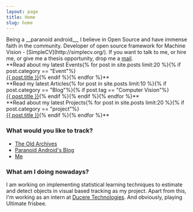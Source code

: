 ```yaml
---
layout: page
title: Home
slug: home
---
```

<section class="g one-whole info-on-me text-cols--1 portable-text-cols--1 landmark" markdown="1">
Being a __paranoid android__, I believe in Open Source and have immense faith in the community. Developer of open source framework for Machine Vision - [SimpleCV](http://simplecv.org/).
If you want to talk to me, or hire me, or give me a thesis opportunity, drop me a <a href="mailto:jayrambhia777@gmail.com">mail</a>.

</section>

<section class="g one-half portable-one-whole" markdown="1">
**Read about my latest Events{% for post in site.posts limit:20 %}{% if post.category == "Event"%}<br> <a href="{{ post.url }}">{{ post.title }}</a>{% endif %}{% endfor %}**
</section>
<section class="g one-half portable-one-whole" markdown="1">
**Read my latest Articles{% for post in site.posts limit:10 %}{% if post.category == "Blog"%}{% if post.tag == "Computer Vision"%}<br> <a href="{{ post.url }}">{{ post.title }}</a>{% endif %}{% endif %}{% endfor %}**
</section>
<section class="g one-half portable-one-whole" markdown="1">
**Read about my latest Projects{% for post in site.posts limit:20 %}{% if post.category == "project"%}<br> <a href="{{ post.url }}">{{ post.title }}</a>{% endif %}{% endfor %}**
</section>

<section class="g one-half portable-one-whole links">
	<h3>What would you like to track?</h3>
	<ul class="block-list">
		<li><a href="/archive" class="block-list__link">The Old Archives</a></li>
		<li><a href="/Blog/" class="block-list__link">Paranoid Android's Blog</a></li>
		<li><a href="/Me" class="block-list__link">Me</a></li>
	</ul>
</section>

<section class="g one-half portable-one-whole">
	<h3>What am I doing nowadays?</h3>
	<p>I am working on implementing statistical learning techniques to estimate and detect objects in visual based tracking as my project. Apart from this, I'm working as an intern at <a href="http://duceretech.com/">Ducere Technologies</a>. And obviously, playing Ultimate frisbee.</p>
</section>
